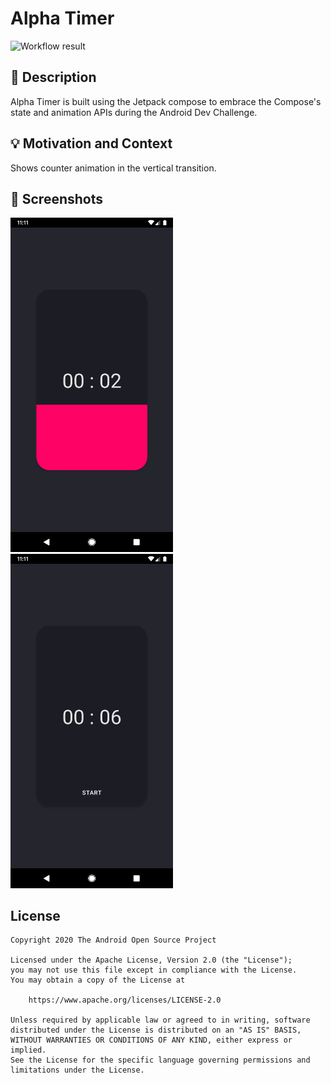 # Alpha Timer

<!--- Replace <OWNER> with your Github Username and <REPOSITORY> with the name of your repository. -->
<!--- You can find both of these in the url bar when you open your repository in github. -->
![Workflow result](https://github.com/SSVerma/ComposeCountdownTimer/workflows/Check/badge.svg)


## :scroll: Description
<!--- Describe your app in one or two sentences -->
Alpha Timer is built using the Jetpack compose to embrace the Compose's state and animation APIs 
during the Android Dev Challenge.


## :bulb: Motivation and Context
<!--- Optionally point readers to interesting parts of your submission. -->
<!--- What are you especially proud of? -->
Shows counter animation in the vertical transition.


## :camera_flash: Screenshots
<!-- You can add more screenshots here if you like -->
<img src="/results/screenshot_1.png" width="260">&emsp;<img src="/results/screenshot_2.png" width="260">

## License
```
Copyright 2020 The Android Open Source Project

Licensed under the Apache License, Version 2.0 (the "License");
you may not use this file except in compliance with the License.
You may obtain a copy of the License at

    https://www.apache.org/licenses/LICENSE-2.0

Unless required by applicable law or agreed to in writing, software
distributed under the License is distributed on an "AS IS" BASIS,
WITHOUT WARRANTIES OR CONDITIONS OF ANY KIND, either express or implied.
See the License for the specific language governing permissions and
limitations under the License.
```